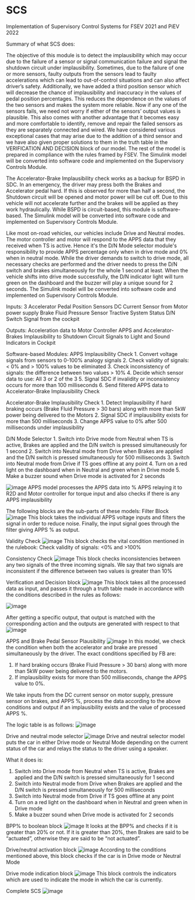 # SCS
Implementation of Supervisory Control Systems for FSEV 2021 and PiEV 2022

Summary of what SCS does:

The objective of this module is to detect the implausibility which may occur due to the failure of a sensor or signal communication failure and signal the shutdown circuit under implausibility. Sometimes, due to the failure of one or more sensors, faulty outputs from the sensors lead to faulty accelerations which can lead to out-of-control situations and can also affect driver’s safety. Additionally, we have added a third position sensor which will decrease the chance of implausibility and inaccuracy in the values of pedal position percentages. This reduces the dependence on the values of the two sensors and makes the system more reliable. Now if any one of the sensors fails, we need not worry if either of the sensors’ output values is plausible. This also comes with another advantage that it becomes easy and more comfortable to identify, remove and repair the failed sensors as they are separately connected and wired. We have considered various exceptional cases that may arise due to the addition of a third sensor and we have also given proper solutions to them in the truth table in the VERIFICATION AND DECISION block of our model. The rest of the model is prepared in compliance with the rules framed by FSEV. The Simulink model will be converted into software code and implemented on the Supervisory Controls Module.  

The Accelerator-Brake Implausibility check works as a backup for BSPD in SDC. In an emergency, the driver may press both the Brakes and Accelerator pedal hard. If this is observed for more than half a second, the Shutdown circuit will be opened and motor power will be cut off.  Due to this vehicle will not accelerate further and the brakes will be applied as they work hydraulically. While BSPD is circuit-based, this module is software-based. The Simulink model will be converted into software code and implemented on Supervisory Controls Module. 

Like most on-road vehicles, our vehicles include Drive and Neutral modes. The motor controller and motor will respond to the APPS data that they received when TS is active.  Hence it's the D/N Mode selector module's responsibility to provide APPS percentage only when in drive mode and 0% when in neutral mode. While the driver demands to switch to drive mode, all necessary checks are performed and the driver needs to press the D/N switch and brakes simultaneously for the whole 1 second at least.  When the vehicle shifts into drive mode successfully, the D/N indicator light will turn green on the dashboard and the buzzer will play a unique sound for 2 seconds. The Simulink model will be converted into software code and implemented on Supervisory Controls Module. 
 
Inputs: 
3 Accelerator Pedal Position Sensors 
DC Current Sensor from Motor power supply 
Brake Fluid Pressure Sensor 
Tractive System Status 
D/N Switch Signal from the cockpit
 
Outputs: 
Acceleration data to Motor Controller 
APPS and Accelerator-Brakes Implausibility to Shutdown Circuit 
Signals to Light and Sound Indicators in Cockpit 
 
Software-based Modules: 
  APPS Implausibility Check 
    1. Convert voltage signals from sensors to 0-100% analogy signals 
    2. Check validity of signals: < 0% and > 100% values to be eliminated 
    3. Check inconsistency of signals: the difference between two values > 10% 
    4. Decide which sensor data to use: All 3 or 2 of the 3 
    5. Signal SDC if invalidity or inconsistency occurs for more than 100 milliseconds 
    6. Send filtered APPS data to Accelerator-Brake Implausibility Check 
    
  Accelerator-Brake Implausibility Check 
    1. Detect Implausibility if hard braking occurs (Brake Fluid Pressure > 30 bars) along with more than 5kW power being delivered to the Motors 
    2. Signal SDC if implausibility exists for more than 500 milliseconds 
    3. Change APPS value to 0% after 500 milliseconds under implausibility 
  
  D/N Mode Selector 
    1. Switch into Drive mode from Neutral when TS is active, Brakes are applied and the D/N switch is pressed simultaneously for 1 second 
    2. Switch into Neutral mode from Drive when Brakes are applied and the D/N switch is pressed simultaneously for 500 milliseconds 
    3. Switch into Neutral mode from Drive if TS goes offline at any point 
    4. Turn on a red light on the dashboard when in Neutral and green when in Drive mode 
    5. Make a buzzer sound when Drive mode is activated for 2 seconds

![image](https://user-images.githubusercontent.com/83658560/178239282-bc5894b8-f87d-402d-9606-acda2fa5f664.png)
APPS model processes the APPS data into % APPS relaying it to R2D and Motor controller for torque input and also checks if there is any APPS implausibility

The following blocks are the sub-parts of these models:
Filter Block
![image](https://user-images.githubusercontent.com/83658560/178240623-6b74f5d1-fde8-4440-a8a8-af48390ef6e1.png)
This block takes the individual APPS voltage inputs and filters the signal in order to reduce noise. Finally, the input signal goes through the filter giving APPS % as output.

Validity Check
![image](https://user-images.githubusercontent.com/83658560/178240665-297c061b-3de1-4f33-8b9e-093827566ee2.png)
This block checks the vital condition mentioned in the rulebook:
Check validity of signals: <0% and >100%

Consistency Check
![image](https://user-images.githubusercontent.com/83658560/178240690-31b0e1fc-a487-4a26-a47c-34716a202ba7.png)
This block checks inconsistencies between any two signals of the three incoming signals.
We say that two signals are inconsistent if the difference between two values is greater than 10%

Verification and Decision block
![image](https://user-images.githubusercontent.com/83658560/178240740-1db496c9-9c11-4f49-9016-fee8917760f4.png)
This block takes all the processed data as input, and passes it through a truth table made in accordance with the conditions described in the rules as follows:

![image](https://user-images.githubusercontent.com/83658560/178241065-cf7dbf0a-a44b-4ed0-ad20-2a8930c0646e.png)

After getting a specific output, that output is matched with the corresponding action and the outputs are generated with respect to that
![image](https://user-images.githubusercontent.com/83658560/178241120-c6c2296d-f217-448a-8bff-1a722d21490b.png)

APPS and Brake Pedal Sensor Plausibility
![image](https://user-images.githubusercontent.com/83658560/178241200-cc61e323-4e95-45a9-be4e-96b4a776f3cd.png)
In this model, we check the condition when both the accelerator and brake are pressed simultaneously by the driver. The exact conditions specified by FB are:
  1. If hard braking occurs (Brake Fluid Pressure > 30 bars) along with more than 5kW power being delivered to the motors. 
  2. If implausibility exists for more than 500 milliseconds, change the APPS value to 0%.
 
We take inputs from the DC current sensor on motor supply, pressure sensor on brakes, and APPS %, process the data according to the above conditions and output if an implausibility exists and the value of processed APPS %.
 
The logic table is as follows:
![image](https://user-images.githubusercontent.com/83658560/178241437-ea8e9116-5e93-4714-95a7-403607c5e1cb.png)

Drive and neutral mode selector
![image](https://user-images.githubusercontent.com/83658560/178241521-77be56b6-3fce-499e-b108-617d3902ca2e.png)
Drive and neutral selector model puts the car in either Drive mode or Neutral Mode depending on the current status of the car and relays the status to the driver using a speaker.
 
What it does is:
   1. Switch into Drive mode from Neutral when TS is active, Brakes are applied and the D/N switch is pressed simultaneously for 1 second 
   2. Switch into Neutral mode from Drive when Brakes are applied and the D/N switch is pressed simultaneously for 500 milliseconds 
   3. Switch into Neutral mode from Drive if TS goes offline at any point 
   4. Turn on a red light on the dashboard when in Neutral and green when in Drive mode 
   5. Make a buzzer sound when Drive mode is activated for 2 seconds

BPP% to boolean block
![image](https://user-images.githubusercontent.com/83658560/178241558-c79764bb-f6f8-4307-ba08-22f85229d138.png)
It looks at the BPP% and checks if it is greater than 20% or not. If it is greater than 20%, then Brakes are said to be “actuated”, otherwise they are said to be “not actuated”.

Drive/neutral activation block
![image](https://user-images.githubusercontent.com/83658560/178241589-e859cb06-3418-4c99-8994-cd17ef703ef8.png)
According to the conditions mentioned above, this block checks if the car is in Drive mode or Neutral Mode

Drive mode indication block
![image](https://user-images.githubusercontent.com/83658560/178241625-4ef99578-3bfd-47e8-8ee8-1c6051019af2.png)
This block controls the indicators which are used to indicate the mode in which the car is currently.

Complete SCS
![image](https://user-images.githubusercontent.com/83658560/178241684-f7e9af05-f5d2-4a3d-b237-e4a0e549b0d3.png)
